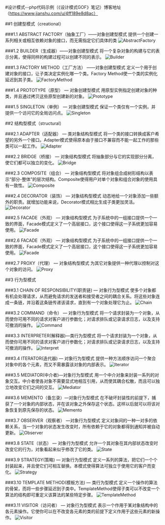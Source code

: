#设计模式--php代码示例（《设计模式GOF》笔记）博客地址（https://www.jianshu.com/u/4ff189e8d8ac）

##1 创建型模式（creational）

###1.1 ABSTRACT FACTORY（抽象工厂）——对象创建型模式
提供一个创建一系列相关或相互依赖对象的接口，而无需指定它们具体的类
![AbstractFactory](/img/AbstractFactory.png)

###1.2 BUILDER（生成器）——对象创建型模式
将一个复杂对象的构建与它的表示分离，使得同样的构建过程可以创建不同的表示。
![Builder](/img/Builder.png)

###1.3 FACTORY METHOD（工厂方法） ——对象创建型模式
定义一个用于创建对象的接口，让子类决定实例化哪一个类。Factory Method使一个类的实例化延迟到其子类。
![FactoryMethod](/img/FactoryMethod.png)

###1.4 PROTOTYPE（原型） — 对象创建型模式
用原型实例指定创建对象的种类，并且通过拷贝这些原型创建新的对象。
![Prototype](/img/Prototype.png)

###1.5 SINGLETON（单例） — 对象创建型模式
保证一个类仅有一个实例，并提供一个访问它的全局访问点。
![Singleton](/img/Singleton.png)

##2 结构型模式（structural）

###2.1 ADAPTER（适配器） — 类对象结构型模式
将一个类的接口转换成客户希望的另外一个接口。Adapter模式使得原本由于接口不兼容而不能一起工作的那些类可以一起工作。
![Adapter](/img/Adapter.png)

###2.2 BRIDGE（桥接） — 对象结构型模式
将抽象部分与它的实现部分分离，使它们都可以独立的变化。
![Bridge](/img/Bridge.png)

###2.3 COMPOSITE（组合） — 对象结构型模式
将对象组合成树形结构以表示“部分-整体”的层次结构。Composite使得用户对单个对象和组合对象的使用具有一致性。
![Composite](/img/Composite.png)

###2.4 DECORATOR（装饰） — 对象结构型模式
动态地给一个对象添加一些额外的职责。就增加功能来说，Decorator模式相比生成子类更加灵活。
![Decorator](/img/Decorator.png)

###2.5 FACADE（外观） — 对象结构型模式
为子系统中的一组接口提供一个一致的界面，Facade模式定义了一个高层接口，这个接口使得这一子系统更加容易使用。
![Facade](/img/Facade.png)

###2.6 FACADE（外观） — 对象结构型模式
为子系统中的一组接口提供一个一致的界面，Facade模式定义了一个高层接口，这个接口使得这一子系统更加容易使用。
![Facade](/img/Facade.png)

###2.7 PROXY（代理） — 对象结构型模式
为其它对象提供一种代理以控制对这个对象的访问。
![Proxy](/img/Proxy.png)

##3 行为型模式

###3.1 CHAIN OF RESPONSIBILITY(职责链) — 对象行为型模式
使多个对象都有机会处理请求，从而避免请求的发送者和接受者之间的耦合关系。将这些对象连成一条链，并沿着这条链传递该请求，直到有一个对象处理它为止。
![Chain](/img/Chain.png)

###3.2 COMMAND（命令） — 对象行为型模式
将一个请求封装为一个对象，从而使你可用不同的请求对客户进行参数化；对请求排队或记录请求日志，以及支持可撤消的操作。
![Command](/img/Command.png)

###3.3 INTERPRETER(解释器)—类行为型模式
将一个请求封装为一个对象，从而使你可用不同的请求对客户进行参数化；对请求排队或记录请求日志，以及支持可撤消的操作。
![Interpret](/img/Interpret.png)

###3.4 ITERATOR(迭代器) — 对象行为型模式
提供一种方法顺序访问一个聚合对象中的各个元素，而又不需暴露该对象的内部表示。
![Iterator](/img/Iterator.png)

###3.5 MEDIATOR(中介者)—对象行为型模式
用一个中介对象来封装一系列的对象交互。中介者使各对象不需要显式地相互引用，从而使其耦合松散，而且可以独立地改变它们之间的交互。
![Mediator](/img/Mediator.png)

###3.6 MEMENTO（备忘录）—对象行为型模式
在不破坏封装性的前提下，捕获了一个对象的内部状态，并在该对象之外保存这个状态。这样以后就可以将该对象恢复到原先保存的状态。
![Memento](/img/Memento.png)

###3.7 OBSERVER（观察者） —对象行为型模式
定义对象间的一种一对多的依赖关系，当一个对象的状态发生改变时，所有依赖于它的对象都得到通知并被自动更新。
![Observer](/img/Observer.png)

###3.8 STATE（状态） — 对象行为型模式
允许一个其对象在其内部状态改变时改变它的行为，对象看起来似乎修改了它的类。
![State](/img/State.png)

###3.9 STRATEGY(策略) — 对象行为型模式
定义一系列的算法，把它们一个个封装起来，并且使它们可相互替换。本模式使得算法可独立于使用它的客户而变化。
![Strategy](/img/Strategy.png)

###3.10 TEMPLATE METHOD(模板方法) — 类行为型模式
定义一个操作的算法的骨架，而将一些步骤延迟到子类中。TemplateMethod使得子类可以不改变一个算法的结构即可重定义该算法的某些特定步骤。
![TemplateMethod](/img/TemplateMethod.png)

###3.11 VISITOR（访问者） — 对象行为型模式
表示一个作用于某对象结构中的各元素操作。它使你可以在不改变各元素的类的前提下定义作用于这些元素的新操作。
![Visitor](/img/Visitor.png)